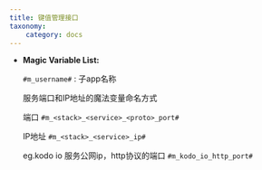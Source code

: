 ```yaml
---
title: 键值管理接口
taxonomy:
    category: docs
---
```


* **Magic Variable List:**

    `#m_username#` : 子app名称

    服务端口和IP地址的魔法变量命名方式

    端口     `#m_<stack>_<service>_<proto>_port#` 

    IP地址     `#m_<stack>_<service>_ip#` 

    eg.kodo io 服务公网ip，http协议的端口   `#m_kodo_io_http_port#` 

